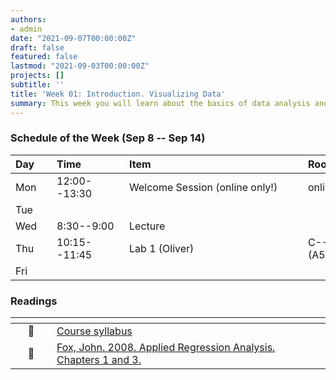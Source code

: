 ```yaml
---
authors:
- admin
date: "2021-09-07T00:00:00Z"
draft: false
featured: false
lastmod: "2021-09-03T00:00:00Z"
projects: []
subtitle: ''
title: 'Week 01: Introduction. Visualizing Data'
summary: This week you will learn about the basics of data analysis and visualization. We will talk about the different kinds of variables, how to summarize them numerically, and cover the best ways to present them graphically.  
---
```


### Schedule of the Week (Sep 8 -- Sep 14)

| <div style="width:50px;text-align:left">Day</div> | <div style="width:100px;text-align:left">Time</div> | <div style="width:270px;text-align:left">Item</div> | <div style="width:100px;text-align:left">Room</div> |<div style="width:100px;text-align:left">Slides</div> |
|:-----|:-------------|:--------------------------------|:------------|:------------|
| Mon  | 12:00--13:30 | Welcome Session (online only!)  | online      | Link Slides |
| Tue  |              |                                 |             |             |
| Wed  | 8:30--9:00   | Lecture                         |             | Link Slides |
| Thu  | 10:15--11:45 | Lab 1 (Oliver)                  | C--108 (A5) |             |
| Fri  |              |                                 |             |             |



### Readings

| <div style="width:50px"></div>  | <div style="width:420px"></div>  |  <div style="width:200px"></div> |
|:---:|:---|:---:|
| :page_facing_up: | [Course syllabus]() | **Required** | 
| :open_book: | [Fox, John. 2008. Applied Regression Analysis. Chapters 1 and 3.]() | **Required** |



